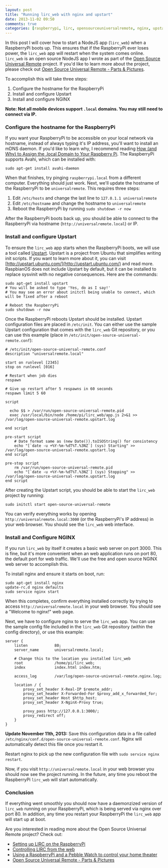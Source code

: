 ```yaml
---
layout: post
title: "Running lirc_web with nginx and upstart"
date: 2013-11-02 09:50
comments: true
categories: [raspberrypi, lirc, opensourceuniversalremote, nginx, upstart]
---
```


In this post I will cover how to start a NodeJS app (``lirc_web``) when a RaspberryPi boots up. This ensures that if the RaspberryPi ever loses power, the ``lirc_web`` app will restart when the system comes online. ``lirc_web`` is an open source NodeJS app I wrote as part of the [Open Source Universal Remote](http://opensourceuniversalremote.com) project. If you'd like to learn more about the project, please check out [Open Source Universal Remote - Parts & Pictures](http://alexba.in/blog/2013/06/08/open-source-universal-remote-parts-and-pictures/).

To accomplish this will take three steps:

1. Configure the hostname for the RaspberryPi
2. Install and configure Upstart
3. Install and configure NGINX

**Note: Not all mobile devices support ``.local`` domains. You may still need to connect via IP.**


### Configure the hostname for the RaspberryPi

If you want your RaspberryPi to be accessible on your local network via hostname, instead of always typing it's IP address, you'll want to install an mDNS daemon. If you'd like to learn why, I recommend reading [How (and Why) to Assign the .local Domain to Your Raspberry Pi](http://www.howtogeek.com/167190/how-and-why-to-assign-the-.local-domain-to-your-raspberry-pi/). The RaspberryPi supports Avahi, which can be installed with:

    sudo apt-get install avahi-daemon

When that finishes, try pinging ``raspberrypi.local`` from a different computer. Everything should just work. Next, we'll update the hostname of the RaspberryPi to be ``universalremote``. This requires three steps:

1. Edit ``/etc/hosts`` and change the last line to ``127.0.1.1 universalremote``
2. Edit ``/etc/hostname`` and change the hostname to ``universalremote``
3. Reboot the RaspberryPi by running ``sudo shutdown -r now``

After the RaspberryPi boots back up, you should be able to connect to the RaspberryPi via hostname (``http://universalremote.local``) or IP.


### Install and configure Upstart

To ensure the ``lirc_web`` app starts when the RaspberryPi boots, we will use a tool called [Upstart](http://upstart.ubuntu.com). Upstart is a project from Ubuntu that simplifies writing init scripts. If you want to learn more about it, you can visit [http://upstart.ubuntu.com/](http://upstart.ubuntu.com/) and read more. RaspbianOS does not include Upstart by default, but it can be installed to replace sysvinit with no negative consequences. Here are the commands:

    sudo apt-get install upstart
    # You will be asked to type 'Yes, do as I say!'
    # You may see an error about initctl being unable to connect, which will be fixed after a reboot

    # Reboot the RaspberryPi
    sudo shutdown -r now

Once the RaspberryPi reboots Upstart should be installed. Upstart configuration files are placed in ``/etc/init``. You can either use the sample Upstart configuration that comes with the ``lirc_web`` Git repository, or you can use this example (place in ``/etc/init/open-source-universal-remote.conf``):

    # /etc/init/open-source-universal-remote.conf
    description "universalremote.local"

    start on runlevel [2345]
    stop on runlevel [016]

    # Restart when job dies
    respawn

    # Give up restart after 5 respawns in 60 seconds
    respawn limit 5 60

    script

      echo $$ > /var/run/open-source-universal-remote.pid
      exec /usr/local/bin/node /home/pi/lirc_web/app.js 2>&1 >> /var/log/open-source-universal-remote.upstart.log

    end script

    pre-start script
        # Date format same as (new Date()).toISOString() for consistency
        echo "[`date -u +%Y-%m-%dT%T.%3NZ`] (sys) Starting" >> /var/log/open-source-universal-remote.upstart.log
    end script

    pre-stop script
        rm /var/run/open-source-universal-remote.pid
        echo "[`date -u +%Y-%m-%dT%T.%3NZ`] (sys) Stopping" >> /var/log/open-source-universal-remote.upstart.log
    end script

After creating the Upstart script, you should be able to start the ``lirc_web`` project by running:

    sudo initctl start open-source-universal-remote

You can verify everything works by opening ``http://universalremote.local:3000`` (or the RaspberryPi's IP address) in your web browser. You should see the ``lirc_web`` web interface.


### Install and Configure NGINX

If you run ``lirc_web`` by itself it creates a basic web server on port 3000. This is fine, but it's more convenient when an web application runs on port 80, the default port for web traffic. We'll use the free and open source NGINX web server to accomplish this.

To install nginx and ensure it starts on boot, run:

    sudo apt-get install nginx
    update-rc.d nginx defaults
    sudo service nginx start

When this completes, confirm everything installed correctly by trying to  access ``http://universalremote.local`` in your web browser. You should see a "Welcome to nginx!" web page.

Next, we have to configure nginx to serve the ``lirc_web`` app. You can use the sample config file included in the ``lirc_web`` Git repository (within the config directory), or use this example:

    server {
        listen            80;
        server_name       universalremote.local;

        # Change this to the location you installed lirc_web
        root              /home/pi/lirc_web;
        index             index.html index.htm;

        access_log        /var/log/open-source-universal-remote.nginx.log;

        location / {
            proxy_set_header X-Real-IP $remote_addr;
            proxy_set_header X-Forwarded-For $proxy_add_x_forwarded_for;
            proxy_set_header Host $http_host;
            proxy_set_header X-NginX-Proxy true;

            proxy_pass http://127.0.0.1:3000/;
            proxy_redirect off;
        }
    }

**Update November 11th, 2013:** Save this configuration data in a file called ``/etc/nginx/conf.d/open-source-universal-remote.conf``. Nginx will automatically detect this file once you restart it.

Restart nginx to pick up the new configuration file with ``sudo service nginx restart``.

Now, if you visit ``http://universalremote.local`` in your web browser you should now see the project running. In the future, any time you reboot the RaspberryPi ``lirc_web`` will start automatically.

### Conclusion

If everything went smoothly you should now have a daemonzized version of ``lirc_web`` running on your RaspberryPi, which is being served via nginx over port 80. In addition, any time you restart your RaspberryPi the ``lirc_web`` app will start up at boot.

Are you interested in reading more about the Open Source Universal Remote project? Check out:

* [Setting up LIRC on the RaspberryPi](http://alexba.in/blog/2013/01/06/setting-up-lirc-on-the-raspberrypi/)
* [Controlling LIRC from the web](http://alexba.in/blog/2013/02/23/controlling-lirc-from-the-web/)
* [Using a RaspberryPi and a Pebble Watch to control your home theater](http://alexba.in/blog/2013/06/01/using-the-pebble-watch-to-control-your-home-theater/)
* [Open Source Universal Remote - Parts & Pictures](http://alexba.in/blog/2013/06/08/open-source-universal-remote-parts-and-pictures/)

